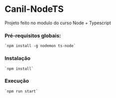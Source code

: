 # Canil-NodeTS
Projeto feito no modulo do curso Node + Typescript

### Pré-requisitos globais:
 	`npm install -g nodemon ts-node`

### Instalação
	`npm install`

### Execução
	`npm run start`